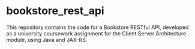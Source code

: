 # bookstore_rest_api
 This repository contains the code for a Bookstore RESTful API, developed as a university coursework assignment for the Client Server Architecture module, using Java and JAX-RS.
